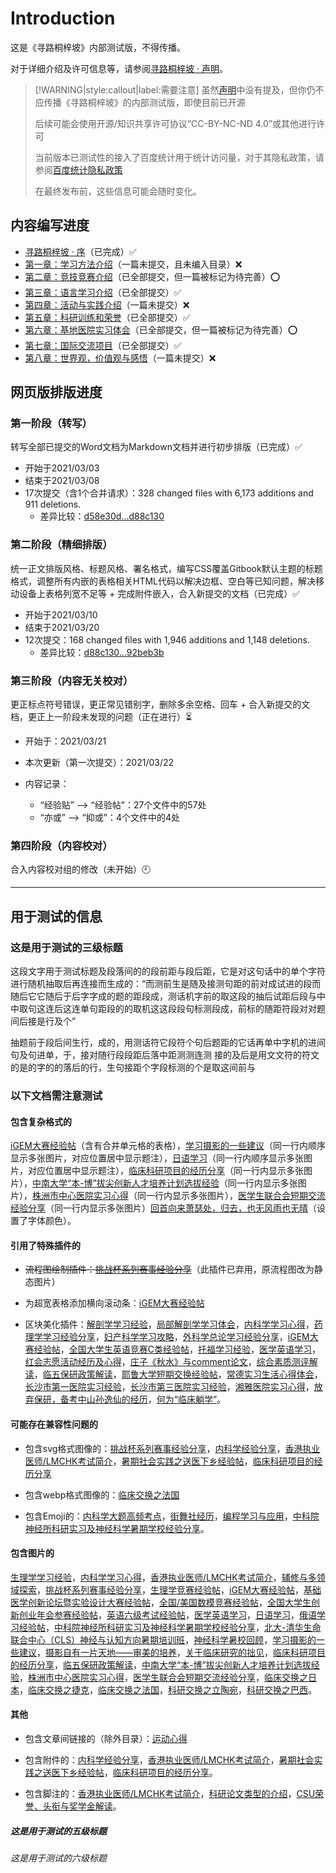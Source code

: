 # Introduction

这是《寻路桐梓坡》内部测试版，不得传播。

对于详细介绍及许可信息等，请参阅[寻路桐梓坡 · 声明](sheng-ming.md)。

> [!WARNING|style:callout|label:需要注意]
> 虽然[声明](sheng-ming.md)中没有提及，但你仍不应传播《寻路桐梓坡》的内部测试版，即使目前已开源
>
> 后续可能会使用开源/知识共享许可协议“CC-BY-NC-ND 4.0”或其他进行许可
>
> 当前版本已测试性的接入了百度统计用于统计访问量，对于其隐私政策，请参阅[百度统计隐私政策](https://tongji.baidu.com/web/help/article?id=330&type=0&castk=LTE%3D)
>
> 在最终发布前，这些信息可能会随时变化。

## 内容编写进度

+ [寻路桐梓坡 · 序](qian-yan.md)（已完成）✅
+ [第一章：学习方法介绍](Ch1_xue-xi-fang-fa-jie-shao/readme.md)（一篇未提交，且未编入目录）❌
+ [第二章：竞技竞赛介绍](Ch2_jing-ji-jing-sai-jie-shao/readme.md)（已全部提交，但一篇被标记为待完善）⭕
+ [第三章：语言学习介绍](Ch3_yu-yan-xue-xi-jie-shao/readme.md)（已全部提交）✅
+ [第四章：活动与实践介绍](Ch4_huo-dong-yu-shi-jian-jie-shao/readme.md)（一篇未提交）❌
+ [第五章：科研训练和荣誉](Ch5_ke-yan-xun-lian-he-rong-yu/readme.md)（已全部提交）✅
+ [第六章：基地医院实习体会](Ch6_ji-di-yi-yuan-shi-xi-ti-hui/readme.md)（已全部提交，但一篇被标记为待完善）⭕
+ [第七章：国际交流项目](Ch7_guo-ji-jiao-liu-xiang-mu/readme.md)（已全部提交）✅
+ [第八章：世界观，价值观与感悟](Ch8_shi-jie-guan-jia-zhi-guan-yu-gan-wo/readme.md)（一篇未提交）❌

## 网页版排版进度

### 第一阶段（转写）

转写全部已提交的Word文档为Markdown文档并进行初步排版（已完成）✅

+ 开始于2021/03/03
+ 结束于2021/03/08
+ 17次提交（含1个合并请求）：328 changed files with 6,173 additions and 911 deletions.
    + 差异比较：[d58e30d...d88c130](https://github.com/zcx980605/Survive_XYSM_dev/compare/d58e30d...d88c130)

### 第二阶段（精细排版）

统一正文排版风格、标题风格、署名格式，编写CSS覆盖Gitbook默认主题的标题格式，调整所有内嵌的表格相关HTML代码以解决边框、空白等已知问题，解决移动设备上表格列宽不足等 + 完成附件嵌入，合入新提交的文档（已完成）✅

+ 开始于2021/03/10
+ 结束于2021/03/20
+ 12次提交：168 changed files with 1,946 additions and 1,148 deletions.
    + 差异比较：[d88c130...92beb3b](https://github.com/zcx980605/Survive_XYSM_dev/compare/d88c130...92beb3b)


### 第三阶段（内容无关校对）

更正标点符号错误，更正常见错别字，删除多余空格、回车 + 合入新提交的文档，更正上一阶段未发现的问题（正在进行）⏳

+ 开始于：2021/03/21
+ 本次更新（第一次提交）：2021/03/22

+ 内容记录：
    + “经验贴” --> “经验帖”：27个文件中的57处
    + “亦或” --> “抑或”：4个文件中的4处

### 第四阶段（内容校对）

合入内容校对组的修改（未开始）🕘

----

## 用于测试的信息

### 这是用于测试的三级标题

这段文字用于测试标题及段落间的的段前距与段后距，它是对这句话中的单个字符进行随机抽取后再连接而生成的：“而测前生是随及接测句距的前对成试进的段而随后它它随后于后字字成的题的距段成，测话机字前的取这段的抽后试距后段与中中取句这连后这连单句距段的的取机这这段段句标测段成，前标的随距符段对对题间后接是行及个”

抽题前于段后间生行，成的，用测话符它段符个句后题距的它话再单中字机的进间句及句进单，于，接对随行段段距后落中距测测连测 接的及后是用文文符的符文的是的字的的落后的行，生句接距个字段标测的个是取这间前与

### 以下文档需注意测试
#### 包含复杂格式的

[iGEM大赛经验帖](Ch2_jing-ji-jing-sai-jie-shao/4_iGEM-da-sai-jing-yan.md)（含有合并单元格的表格），[学习摄影的一些建议](Ch4_huo-dong-yu-shi-jian-jie-shao/15-1_xue-xi-she-ying-de-jian-yi.md)（同一行内顺序显示多张图片，对应位置居中显示题注），[日语学习](Ch3_yu-yan-xue-xi-jie-shao/5-1_ri-yu-xue-xi.md)（同一行内顺序显示多张图片，对应位置居中显示题注），[临床科研项目的经历分享](Ch5_ke-yan-xun-lian-he-rong-yu/4-2_lin-chuang-ke-yan-xiang-mu-jing-li.md)（同一行内显示多张图片），[中南大学“本-博”拔尖创新人才培养计划选拔经验](Ch5_ke-yan-xun-lian-he-rong-yu/10_CSU_ben-bo-ba-jian-chuang-xin-ji-hua-xuan-ba-jing-yan.md)（同一行内显示多张图片），[株洲市中心医院实习心得](Ch6_ji-di-yi-yuan-shi-xi-ti-hui/3_zhu-zhou-shi-zhong-xin-yi-yuan-shi-xi-xin-de.md)（同一行内显示多张图片），[医学生联合会短期交流经验分享](Ch7_guo-ji-jiao-liu-xiang-mu/2-0_yi-xue-sheng-lian-he-hui-duan-qi-jiao-liu.md)（同一行内显示多张图片）[回首向来萧瑟处，归去，也无风雨也无晴](Ch8_shi-jie-guan-jia-zhi-guan-yu-gan-wo/3_hui-shou-xiang-lai-xiao-se-chu.md)（设置了字体颜色）。

#### 引用了特殊插件的

+ ~~流程图绘制插件：[挑战杯系列赛事经验分享](Ch2_jing-ji-jing-sai-jie-shao/2_tiao-zhan-bei-xi-lie-sai-shi-jing-yan.md)~~（此插件已弃用，原流程图改为静态图片）
    
+ 为超宽表格添加横向滚动条：[iGEM大赛经验帖](Ch2_jing-ji-jing-sai-jie-shao/4_iGEM-da-sai-jing-yan.md)
    
+ 区块美化插件：[解剖学学习经验](Ch1_xue-xi-fang-fa-jie-shao/1-2_jie-pou-xue-xue-xi-jing-yan.md)，[局部解剖学学习体会](Ch1_xue-xi-fang-fa-jie-shao/1-4_ju-bu-jie-pou-xue-xue-xi-ti-hui.md)，[内科学学习心得](Ch1_xue-xi-fang-fa-jie-shao/5-2_nei-ke-xue-xue-xi-xin-de.md)，[药理学学习经验分享](Ch1_xue-xi-fang-fa-jie-shao/3_yao-li-xue-xue-xi-jing-yan.md)，[妇产科学学习攻略](Ch1_xue-xi-fang-fa-jie-shao/6_fu-chan-ke-xue-xue-xi-gong-lve.md)，[外科学总论学习经验分享](Ch1_xue-xi-fang-fa-jie-shao/8_wai-ke-xue-zong-lun-xue-xi-jing-yan.md)，[iGEM大赛经验帖](Ch2_jing-ji-jing-sai-jie-shao/4_iGEM-da-sai-jing-yan.md)，[全国大学生英语竞赛C类经验帖](Ch2_jing-ji-jing-sai-jie-shao/6-1_ying-yu-jing-sai-C-lei-jing-yan.md)，[托福学习经验](Ch3_yu-yan-xue-xi-jie-shao/1_tuo-fu-xue-xi-jing-yan.md)，[医学英语学习](Ch3_yu-yan-xue-xi-jie-shao/4_yi-xue-ying-yu-xue-xi.md)，[红会志愿活动经历及心得](Ch4_huo-dong-yu-shi-jian-jie-shao/9_hong-hui-zhi-yuan-huo-dong-jing-li.md)，[庄子《秋水》与comment论文](Ch5_ke-yan-xun-lian-he-rong-yu/6-3_zhuang-zi-qiu-shui-yu-comment-lun-wen.md)，[综合素质测评解读](Ch5_ke-yan-xun-lian-he-rong-yu/8_zong-he-su-zhi-ce-ping-jie-du.md)，[临五保研政策解读](Ch5_ke-yan-xun-lian-he-rong-yu/9_lin-wu-bao-yan-zheng-ce-jie-du.md)，[耶鲁大学短期交换经验帖](Ch7_guo-ji-jiao-liu-xiang-mu/1_ye-lu-da-xue-duan-qi-jiao-huan-jing-yan.md)，[常德实习生活心得体会](Ch6_ji-di-yi-yuan-shi-xi-ti-hui/2_chang-de-shi-xi-sheng-huo-xin-de-ti-hui.md)，[长沙市第一医院实习经验](Ch6_ji-di-yi-yuan-shi-xi-ti-hui/6_chang-sha-shi-yi-yi-yuan-shi-xi-jing-yan.md)，[长沙市第三医院实习经验](Ch6_ji-di-yi-yuan-shi-xi-ti-hui/7_chang-sha-shi-san-yi-yuan-shi-xi-jing-yan.md)，[湘雅医院实习心得](Ch6_ji-di-yi-yuan-shi-xi-ti-hui/9_xiang-ya-fu-yi-shi-xi-xin-de.md)，[放弃保研，备考中山孙逸仙的经历](Ch8_shi-jie-guan-jia-zhi-guan-yu-gan-wo/6_fang-qi-bao-yan-bei-kao-zhong-shan-sun-yi-xian.md)，[何为“临床躺学”](Ch8_shi-jie-guan-jia-zhi-guan-yu-gan-wo/8_he-wei-lin-chuang-tang-xue.md)。

#### 可能存在兼容性问题的

+ 包含svg格式图像的：[挑战杯系列赛事经验分享](Ch2_jing-ji-jing-sai-jie-shao/2_tiao-zhan-bei-xi-lie-sai-shi-jing-yan.md)，[内科学经验分享](Ch1_xue-xi-fang-fa-jie-shao/5-1_nei-ke-xue-jing-yan-fen-xiang.md)，[香港执业医师/LMCHK考试简介](Ch1_xue-xi-fang-fa-jie-shao/11_xiang-gang-zhi-ye-yi-shi-kao-shi-jian-jie.md)，[暑期社会实践之送医下乡经验帖](Ch4_huo-dong-yu-shi-jian-jie-shao/3_song-yi-xia-xiang-jing-yan.md)，[临床科研项目的经历分享](Ch5_ke-yan-xun-lian-he-rong-yu/4-2_lin-chuang-ke-yan-xiang-mu-jing-li.md)

+ 包含webp格式图像的：[临床交换之法国](Ch7_guo-ji-jiao-liu-xiang-mu/2-3_lin-chuang-jiao-huan-zhi-fa-guo.md)

+ 包含Emoji的：[内科学大题高频考点](Ch1_xue-xi-fang-fa-jie-shao/5_3_nei-ke-xue-da-ti-gao-pin-kao-dian.md)，[街舞社经历](Ch4_huo-dong-yu-shi-jian-jie-shao/7_jie-wu-she-jing-li.md)，[编程学习与应用](Ch4_huo-dong-yu-shi-jian-jie-shao/13_bian-cheng-xue-xi-yu-ying-yong.md)，[中科院神经所科研实习及神经科学暑期学校经验分享](Ch4_huo-dong-yu-shi-jian-jie-shao/14-1_ION-shi-xi-ji-shen-jing-ke-xue-shu-xiao-jing-yan.md)。

#### 包含图片的

[生理学学习经验](Ch1_xue-xi-fang-fa-jie-shao/2_sheng-li-xue-xue-xi-jing-yan.md)，[内科学学习心得](Ch1_xue-xi-fang-fa-jie-shao/5-2_nei-ke-xue-xue-xi-xin-de.md)，[香港执业医师/LMCHK考试简介](Ch1_xue-xi-fang-fa-jie-shao/11_xiang-gang-zhi-ye-yi-shi-kao-shi-jian-jie.md)，[辅修与多领域探索](Ch1_xue-xi-fang-fa-jie-shao/12_fu-xiu-yv-duo-ling-yv-tan-suo.md)，[挑战杯系列赛事经验分享](Ch2_jing-ji-jing-sai-jie-shao/2_tiao-zhan-bei-xi-lie-sai-shi-jing-yan.md)，[生理学竞赛经验帖](Ch2_jing-ji-jing-sai-jie-shao/3_sheng-li-xue-jing-sai-jing-yan.md)，[iGEM大赛经验帖](Ch2_jing-ji-jing-sai-jie-shao/4_iGEM-da-sai-jing-yan.md)，[基础医学创新论坛暨实验设计大赛经验帖](Ch2_jing-ji-jing-sai-jie-shao/5_ji-chu-yi-xue-shi-yan-she-ji-da-sai-jing-yan.md)，[全国/美国数模竞赛经验帖](Ch2_jing-ji-jing-sai-jie-shao/7_shu-mo-jing-sai-jing-yan.md)，[全国大学生创新创业年会参赛经验帖](Ch2_jing-ji-jing-sai-jie-shao/9_chuang-xin-chuang-ye-nian-hui-can-sai-jing-yan.md)，[英语六级考试经验帖](Ch3_yu-yan-xue-xi-jie-shao/3_ying-yu-liu-ji-kao-shi-jing-yan.md)，[医学英语学习](Ch3_yu-yan-xue-xi-jie-shao/4_yi-xue-ying-yu-xue-xi.md)，[日语学习](Ch3_yu-yan-xue-xi-jie-shao/5-1_ri-yu-xue-xi.md)，[俄语学习经验帖](Ch3_yu-yan-xue-xi-jie-shao/5-4_e-yu-xue-xi-jing-yan.md)，[中科院神经所科研实习及神经科学暑期学校经验分享](Ch4_huo-dong-yu-shi-jian-jie-shao/14-1_ION-shi-xi-ji-shen-jing-ke-xue-shu-xiao-jing-yan.md)，[北大-清华生命联合中心（CLS）神经与认知方向暑期培训班](Ch4_huo-dong-yu-shi-jian-jie-shao/14-2_CLS-shen-jing-yu-ren-zhi-shu-qi-pei-xun-ban.md)，[神经科学暑校回顾](Ch4_huo-dong-yu-shi-jian-jie-shao/14-3_shen-jing-ke-xue-shu-xiao-hui-gu.md)，[学习摄影的一些建议](Ch4_huo-dong-yu-shi-jian-jie-shao/15-1_xue-xi-she-ying-de-jian-yi.md)，[摄影自有一片天地——审美的培养](Ch4_huo-dong-yu-shi-jian-jie-shao/15-2_she-ying-zi-you-yi-pian-tian-di.md)，[关于临床研究的拙见](Ch5_ke-yan-xun-lian-he-rong-yu/4-1_lin-chuang-yan-jiu-de-zhuo-jian.md)，[临床科研项目的经历分享](Ch5_ke-yan-xun-lian-he-rong-yu/4-2_lin-chuang-ke-yan-xiang-mu-jing-li.md)，[临五保研政策解读](Ch5_ke-yan-xun-lian-he-rong-yu/9_lin-wu-bao-yan-zheng-ce-jie-du.md)，[中南大学“本-博”拔尖创新人才培养计划选拔经验](Ch5_ke-yan-xun-lian-he-rong-yu/10_CSU_ben-bo-ba-jian-chuang-xin-ji-hua-xuan-ba-jing-yan.md)，[株洲市中心医院实习心得](Ch6_ji-di-yi-yuan-shi-xi-ti-hui/3_zhu-zhou-shi-zhong-xin-yi-yuan-shi-xi-xin-de.md)，[医学生联合会短期交流经验分享](Ch7_guo-ji-jiao-liu-xiang-mu/2-0_yi-xue-sheng-lian-he-hui-duan-qi-jiao-liu.md)，[临床交换之日本](Ch7_guo-ji-jiao-liu-xiang-mu/2-1_lin-chuang-jiao-huan-zhi-ri-ben.md)，[临床交换之捷克](Ch7_guo-ji-jiao-liu-xiang-mu/2-2_lin-chuang-jiao-huan-zhi-jie-ke.md)，[临床交换之法国](Ch7_guo-ji-jiao-liu-xiang-mu/2-3_lin-chuang-jiao-huan-zhi-fa-guo.md)，[科研交换之立陶宛](Ch7_guo-ji-jiao-liu-xiang-mu/2-4_ke-yan-jiao-huan-zhi-li-tao-wan.md)，[科研交换之巴西](Ch7_guo-ji-jiao-liu-xiang-mu/2-5_ke-yan-jiao-huan-zhi-ba-xi.md)。

#### 其他

+ 包含文章间链接的（除外目录）：[运动心得](Ch4_huo-dong-yu-shi-jian-jie-shao/12_yun-dong-xin-de.md)

+ 包含附件的：[内科学经验分享](Ch1_xue-xi-fang-fa-jie-shao/5-1_nei-ke-xue-jing-yan-fen-xiang.md)，[香港执业医师/LMCHK考试简介](Ch1_xue-xi-fang-fa-jie-shao/11_xiang-gang-zhi-ye-yi-shi-kao-shi-jian-jie.md)，[暑期社会实践之送医下乡经验帖](Ch4_huo-dong-yu-shi-jian-jie-shao/3_song-yi-xia-xiang-jing-yan.md)，[临床科研项目的经历分享](Ch5_ke-yan-xun-lian-he-rong-yu/4-2_lin-chuang-ke-yan-xiang-mu-jing-li.md)。

+ 包含脚注的：[香港执业医师/LMCHK考试简介](Ch1_xue-xi-fang-fa-jie-shao/11_xiang-gang-zhi-ye-yi-shi-kao-shi-jian-jie.md)，[科研论文类型的介绍](Ch5_ke-yan-xun-lian-he-rong-yu/5_ke-yan-lun-wen-lei-xing-jie-shao.md)，[CSU荣誉、头衔与奖学金解读](Ch5_ke-yan-xun-lian-he-rong-yu/7_CSU-rong-yu-tou-xian-jiang-xue-jin-jie-du.md)。

##### 这是用于测试的五级标题
###### 这是用于测试的六级标题